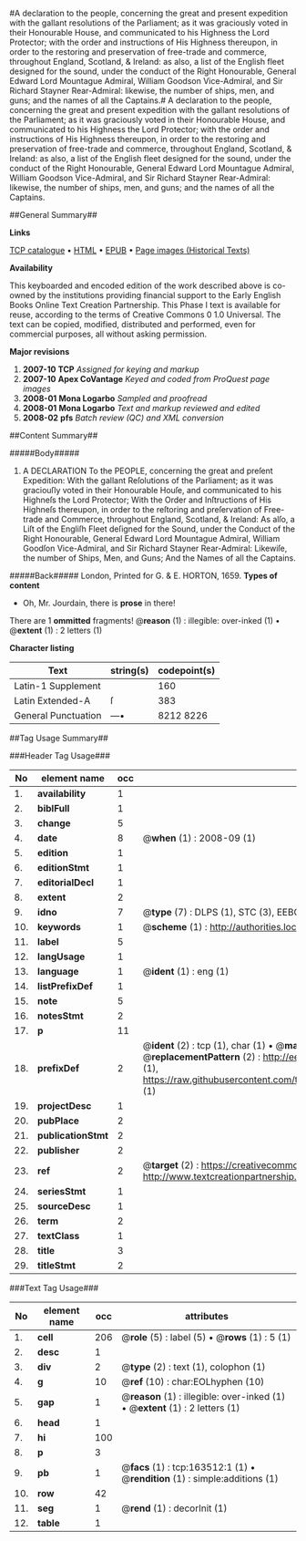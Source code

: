 #A declaration to the people, concerning the great and present expedition with the gallant resolutions of the Parliament; as it was graciously voted in their Honourable House, and communicated to his Highness the Lord Protector; with the order and instructions of His Highness thereupon, in order to the restoring and preservation of free-trade and commerce, throughout England, Scotland, & Ireland: as also, a list of the English fleet designed for the sound, under the conduct of the Right Honourable, General Edward Lord Mountague Admiral, William Goodson Vice-Admiral, and Sir Richard Stayner Rear-Admiral: likewise, the number of ships, men, and guns; and the names of all the Captains.#
A declaration to the people, concerning the great and present expedition with the gallant resolutions of the Parliament; as it was graciously voted in their Honourable House, and communicated to his Highness the Lord Protector; with the order and instructions of His Highness thereupon, in order to the restoring and preservation of free-trade and commerce, throughout England, Scotland, & Ireland: as also, a list of the English fleet designed for the sound, under the conduct of the Right Honourable, General Edward Lord Mountague Admiral, William Goodson Vice-Admiral, and Sir Richard Stayner Rear-Admiral: likewise, the number of ships, men, and guns; and the names of all the Captains.

##General Summary##

**Links**

[TCP catalogue](http://www.ota.ox.ac.uk/tcp/)  • 
[HTML](http://tei.it.ox.ac.uk/tcp/Texts-HTML/free/A82/A82264.html)  • 
[EPUB](http://tei.it.ox.ac.uk/tcp/Texts-EPUB/free/A82/A82264.epub) • 
[Page images (Historical Texts)](https://data.historicaltexts.jisc.ac.uk/view?pubId=eebo-99869880e&pageId=eebo-99869880e-163512-1)

**Availability**

This keyboarded and encoded edition of the
	       work described above is co-owned by the institutions
	       providing financial support to the Early English Books
	       Online Text Creation Partnership. This Phase I text is
	       available for reuse, according to the terms of Creative
	       Commons 0 1.0 Universal. The text can be copied,
	       modified, distributed and performed, even for
	       commercial purposes, all without asking permission.

**Major revisions**

1. __2007-10__ __TCP__ *Assigned for keying and markup*
1. __2007-10__ __Apex CoVantage__ *Keyed and coded from ProQuest page images*
1. __2008-01__ __Mona Logarbo__ *Sampled and proofread*
1. __2008-01__ __Mona Logarbo__ *Text and markup reviewed and edited*
1. __2008-02__ __pfs__ *Batch review (QC) and XML conversion*

##Content Summary##

#####Body#####

1. A DECLARATION To the PEOPLE, concerning the great and preſent Expedition: With the gallant Reſolutions of the Parliament; as it was graciouſly voted in their Honourable Houſe, and communicated to his Highneſs the Lord Protector; With the Order and Inſtructions of His Highneſs thereupon, in order to the reſtoring and preſervation of Free-trade and Commerce, throughout England, Scotland, & Ireland: As alſo, a Liſt of the Engliſh Fleet deſigned for the Sound, under the Conduct of the Right Honourable, General Edward Lord Mountague Admiral, William Goodſon Vice-Admiral, and Sir Richard Stayner Rear-Admiral: Likewiſe, the number of Ships, Men, and Guns; And the Names of all the Captains.

#####Back#####
London, Printed for G. & E. HORTON, 1659.
**Types of content**

  * Oh, Mr. Jourdain, there is **prose** in there!

There are 1 **ommitted** fragments! 
 @__reason__ (1) : illegible: over-inked (1)  •  @__extent__ (1) : 2 letters (1)

**Character listing**


|Text|string(s)|codepoint(s)|
|---|---|---|
|Latin-1 Supplement| |160|
|Latin Extended-A|ſ|383|
|General Punctuation|—•|8212 8226|

##Tag Usage Summary##

###Header Tag Usage###

|No|element name|occ|attributes|
|---|---|---|---|
|1.|__availability__|1||
|2.|__biblFull__|1||
|3.|__change__|5||
|4.|__date__|8| @__when__ (1) : 2008-09 (1)|
|5.|__edition__|1||
|6.|__editionStmt__|1||
|7.|__editorialDecl__|1||
|8.|__extent__|2||
|9.|__idno__|7| @__type__ (7) : DLPS (1), STC (3), EEBO-CITATION (1), PROQUEST (1), VID (1)|
|10.|__keywords__|1| @__scheme__ (1) : http://authorities.loc.gov/ (1)|
|11.|__label__|5||
|12.|__langUsage__|1||
|13.|__language__|1| @__ident__ (1) : eng (1)|
|14.|__listPrefixDef__|1||
|15.|__note__|5||
|16.|__notesStmt__|2||
|17.|__p__|11||
|18.|__prefixDef__|2| @__ident__ (2) : tcp (1), char (1)  •  @__matchPattern__ (2) : ([0-9\-]+):([0-9IVX]+) (1), (.+) (1)  •  @__replacementPattern__ (2) : http://eebo.chadwyck.com/downloadtiff?vid=$1&page=$2 (1), https://raw.githubusercontent.com/textcreationpartnership/Texts/master/tcpchars.xml#$1 (1)|
|19.|__projectDesc__|1||
|20.|__pubPlace__|2||
|21.|__publicationStmt__|2||
|22.|__publisher__|2||
|23.|__ref__|2| @__target__ (2) : https://creativecommons.org/publicdomain/zero/1.0/ (1), http://www.textcreationpartnership.org/docs/. (1)|
|24.|__seriesStmt__|1||
|25.|__sourceDesc__|1||
|26.|__term__|2||
|27.|__textClass__|1||
|28.|__title__|3||
|29.|__titleStmt__|2||


###Text Tag Usage###

|No|element name|occ|attributes|
|---|---|---|---|
|1.|__cell__|206| @__role__ (5) : label (5)  •  @__rows__ (1) : 5 (1)|
|2.|__desc__|1||
|3.|__div__|2| @__type__ (2) : text (1), colophon (1)|
|4.|__g__|10| @__ref__ (10) : char:EOLhyphen (10)|
|5.|__gap__|1| @__reason__ (1) : illegible: over-inked (1)  •  @__extent__ (1) : 2 letters (1)|
|6.|__head__|1||
|7.|__hi__|100||
|8.|__p__|3||
|9.|__pb__|1| @__facs__ (1) : tcp:163512:1 (1)  •  @__rendition__ (1) : simple:additions (1)|
|10.|__row__|42||
|11.|__seg__|1| @__rend__ (1) : decorInit (1)|
|12.|__table__|1||
